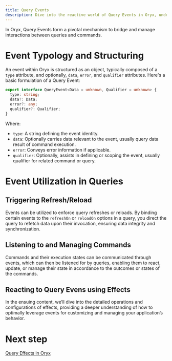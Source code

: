 ```yaml
---
title: Query Events
description: Dive into the reactive world of Query Events in Oryx, understanding the role, implementation, and connectivity of events in governing interactions and data exchanges within your application layers.
---
```


In Oryx, Query Events form a pivotal mechanism to bridge and manage interactions between queries and commands.

# Event Typology and Structuring

An event within Oryx is structured as an object, typically composed of a `type` attribute, and optionally, `data`, `error`, and `qualifier` attributes. Here's a basic formulation of a Query Event:

```ts
export interface QueryEvent<Data = unknown, Qualifier = unknown> {
  type: string;
  data?: Data;
  error?: any;
  qualifier?: Qualifier;
}
```

Where:

- `type`: A string defining the event identity.
- `data`: Optionally carries data relevant to the event, usually query data result of command execution.
- `error`: Conveys error information if applicable.
- `qualifier`: Optionally, assists in defining or scoping the event, usually qualifier for related command or query.

# Event Utilization in Queries

## Triggering Refresh/Reload

Events can be utilized to enforce query refreshes or reloads. By binding certain events to the `refreshOn` or `reloadOn` options in a query, you direct the query to refetch data upon their invocation, ensuring data integrity and synchronization.

## Listening to and Managing Commands

Commands and their execution states can be communicated through events, which can then be listened for by queries, enabling them to react, update, or manage their state in accordance to the outcomes or states of the commands.

## Reacting to Query Evens using Effects

In the ensuing content, we’ll dive into the detailed operations and configurations of effects, providing a deeper understanding of how to optimally leverage events for customizing and managing your application’s behavior.

# Next step

[Query Effects in Oryx](/docs/oryx/architecture/query-command/query-command-effects.md)
